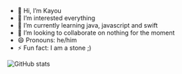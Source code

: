 - 👋 Hi, I’m Kayou
- 👀 I’m interested everything
- 🌱 I’m currently learning java, javascript and swift
- 💞️ I’m looking to collaborate on nothing for the moment
- 😄 Pronouns: he/him
- ⚡ Fun fact: I am a stone ;)

![GitHub stats](https://github-readme-stats.vercel.app/api?username=Kayoudev&show_icons=true&theme=onedark)

<!---
Kayoupi/Kayoupi is a ✨ special ✨ repository because its `README.md` (this file) appears on your GitHub profile.
You can click the Preview link to take a look at your changes.
--->
